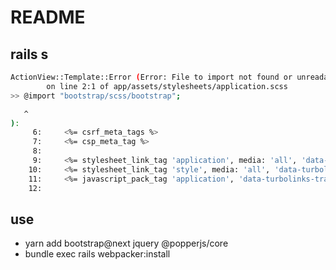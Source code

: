 # README

## rails s
```bash
ActionView::Template::Error (Error: File to import not found or unreadable: bootstrap/scss/bootstrap.
        on line 2:1 of app/assets/stylesheets/application.scss
>> @import "bootstrap/scss/bootstrap"; 

   ^
):
     6:     <%= csrf_meta_tags %>
     7:     <%= csp_meta_tag %>
     8:
     9:     <%= stylesheet_link_tag 'application', media: 'all', 'data-turbolinks-track': 'reload' %>
    10:     <%= stylesheet_link_tag 'style', media: 'all', 'data-turbolinks-track': 'reload' %>
    11:     <%= javascript_pack_tag 'application', 'data-turbolinks-track': 'reload' %>
    12:
```

## use
- yarn add bootstrap@next jquery @popperjs/core
- bundle exec rails webpacker:install
